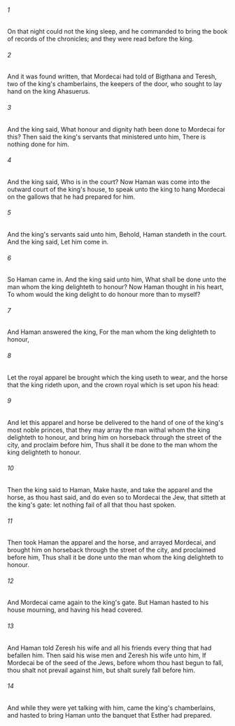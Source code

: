 ###### 1
On that night could not the king sleep, and he commanded to bring the book of records of the chronicles; and they were read before the king.

###### 2
And it was found written, that Mordecai had told of Bigthana and Teresh, two of the king's chamberlains, the keepers of the door, who sought to lay hand on the king Ahasuerus.

###### 3
And the king said, What honour and dignity hath been done to Mordecai for this? Then said the king's servants that ministered unto him, There is nothing done for him.

###### 4
And the king said, Who is in the court? Now Haman was come into the outward court of the king's house, to speak unto the king to hang Mordecai on the gallows that he had prepared for him.

###### 5
And the king's servants said unto him, Behold, Haman standeth in the court. And the king said, Let him come in.

###### 6
So Haman came in. And the king said unto him, What shall be done unto the man whom the king delighteth to honour? Now Haman thought in his heart, To whom would the king delight to do honour more than to myself?

###### 7
And Haman answered the king, For the man whom the king delighteth to honour,

###### 8
Let the royal apparel be brought which the king useth to wear, and the horse that the king rideth upon, and the crown royal which is set upon his head:

###### 9
And let this apparel and horse be delivered to the hand of one of the king's most noble princes, that they may array the man withal whom the king delighteth to honour, and bring him on horseback through the street of the city, and proclaim before him, Thus shall it be done to the man whom the king delighteth to honour.

###### 10
Then the king said to Haman, Make haste, and take the apparel and the horse, as thou hast said, and do even so to Mordecai the Jew, that sitteth at the king's gate: let nothing fail of all that thou hast spoken.

###### 11
Then took Haman the apparel and the horse, and arrayed Mordecai, and brought him on horseback through the street of the city, and proclaimed before him, Thus shall it be done unto the man whom the king delighteth to honour.

###### 12
And Mordecai came again to the king's gate. But Haman hasted to his house mourning, and having his head covered.

###### 13
And Haman told Zeresh his wife and all his friends every thing that had befallen him. Then said his wise men and Zeresh his wife unto him, If Mordecai be of the seed of the Jews, before whom thou hast begun to fall, thou shalt not prevail against him, but shalt surely fall before him.

###### 14
And while they were yet talking with him, came the king's chamberlains, and hasted to bring Haman unto the banquet that Esther had prepared.

